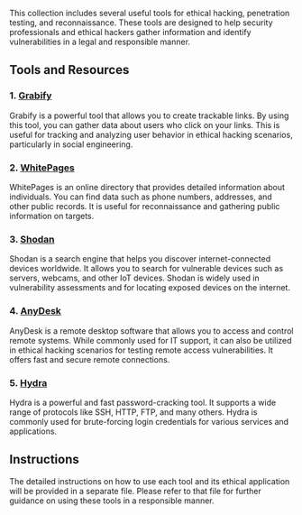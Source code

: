 
This collection includes several useful tools for ethical hacking, penetration testing, and reconnaissance. These tools are designed to help security professionals and ethical hackers gather information and identify vulnerabilities in a legal and responsible manner.

## Tools and Resources

### 1. [Grabify](https://grabify.link/)
Grabify is a powerful tool that allows you to create trackable links. By using this tool, you can gather data about users who click on your links. This is useful for tracking and analyzing user behavior in ethical hacking scenarios, particularly in social engineering.

### 2. [WhitePages](https://www.whitepages.com/?is_sem=true&utm_source=google&utm_medium=cpc&utm_campaign=228468457&utm_term=whitepages&sem_account_id=1432223903&sem_campaign_id=228468457&sem_ad_group_id=9601177297&sem_device_type=c&sem_target_id=kwd-12145051&sem_keyword=whitepages&sem_matchtype=e&sem_network=g&sem_location_id=9022121&sem_placement=&sem_placement_category=&sem_ad_id=564234077472&sem_ad_tag=&sem_lob=BR_HEAD&sem_path=default&gclid=EAIaIQobChMI3YHUquKB_wIVVINbCh2TLgNOEAAYASAAEgIJ-PD_BwE)
WhitePages is an online directory that provides detailed information about individuals. You can find data such as phone numbers, addresses, and other public records. It is useful for reconnaissance and gathering public information on targets.

### 3. [Shodan](https://www.shodan.io/)
Shodan is a search engine that helps you discover internet-connected devices worldwide. It allows you to search for vulnerable devices such as servers, webcams, and other IoT devices. Shodan is widely used in vulnerability assessments and for locating exposed devices on the internet.

### 4. [AnyDesk](https://anydesk.com/)
AnyDesk is a remote desktop software that allows you to access and control remote systems. While commonly used for IT support, it can also be utilized in ethical hacking scenarios for testing remote access vulnerabilities. It offers fast and secure remote connections.

### 5. [Hydra](https://github.com/vanhauser-thc/thc-hydra)
Hydra is a powerful and fast password-cracking tool. It supports a wide range of protocols like SSH, HTTP, FTP, and many others. Hydra is commonly used for brute-forcing login credentials for various services and applications.

## Instructions

The detailed instructions on how to use each tool and its ethical application will be provided in a separate file. Please refer to that file for further guidance on using these tools in a responsible manner.

